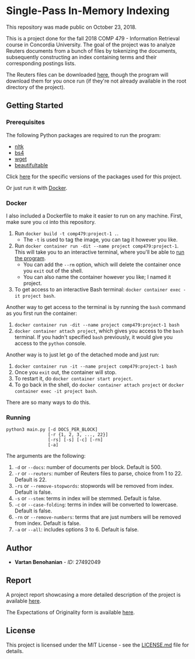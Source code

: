 # Single-Pass In-Memory Indexing

This repository was made public on October 23, 2018.

This is a project done for the fall 2018 COMP 479 - Information Retrieval course in Concordia University. The goal of the project was to analyze Reuters documents from a bunch of files by tokenizing the documents, subsequently constructing an index containing terms and their corresponding postings lists.

The Reuters files can be downloaded [here](http://www.daviddlewis.com/resources/testcollections/reuters21578/), though the program will download them for you once run (if they're not already available in the root directory of the project).

## Getting Started

### Prerequisites

The following Python packages are required to run the program:

- [nltk](https://pypi.org/project/nltk/)
- [bs4](https://pypi.org/project/beautifulsoup4/)
- [wget](https://pypi.org/project/wget/)
- [beautifultable](https://pypi.org/project/beautifultable/)

Click [here](requirements.txt) for the specific versions of the packages used for this project.

Or just run it with [Docker](#docker).

### Docker

I also included a Dockerfile to make it easier to run on any machine. First, make sure you `cd` into this repository.

1. Run `docker build -t comp479:project-1 .`.
    - The `-t` is used to tag the image, you can tag it however you like.
2. Run `docker container run -dit --name project comp479:project-1`. This will take you to an interactive terminal, where you'll be able to [run the program](#running).
    - You can add the `--rm` option, which will delete the container once you `exit` out of the shell.
    - You can also name the container however you like; I named it project.
3. To get access to an interactive Bash terminal: `docker container exec -it project bash`.

Another way to get access to the terminal is by running the `bash` command as you first run the container:

1. `docker container run -dit --name project comp479:project-1 bash`
2. `docker container attach project`, which gives you access to the `bash` terminal. If you hadn't specified `bash` previously, it would give you access to the `python` console.

Another way is to just let go of the detached mode and just run:

1. `docker container run -it --name project comp479:project-1 bash`
2. Once you `exit` out, the container will stop.
3. To restart it, do `docker container start project`.
4. To go back in the shell, do `docker container attach project` or `docker container exec -it project bash`.

There are so many ways to do this.

### Running

```
python3 main.py [-d DOCS_PER_BLOCK]
                [-r {1, 2, 3, ..., 22}]
                [-rs] [-s] [-c] [-rn]
                [-a]
```

The arguments are the following:

1. `-d` or `--docs`: number of documents per block. Default is 500.
2. `-r` or `--reuters`: number of Reuters files to parse, choice from 1 to 22. Default is 22.
3. `-rs` or `--remove-stopwords`: stopwords will be removed from index. Default is false.
4. `-s` or `--stem`: terms in index will be stemmed. Default is false.
5. `-c` or `--case-folding`: terms in index will be converted to lowercase. Default is false.
6. `-rn` or `--remove-numbers`: terms that are just numbers will be removed from index. Default is false.
7. `-a` or `--all`: includes options 3 to 6. Default is false.

## Author

- **Vartan Benohanian** - *ID:* 27492049

## Report

A project report showcasing a more detailed description of the project is available [here](Project%20Report.pdf).

The Expectations of Originality form is available [here](Expectations%20of%20Originality.pdf).

## License

This project is licensed under the MIT License - see the [LICENSE.md](LICENSE.md) file for details.
